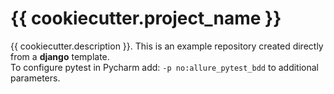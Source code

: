 # {{ cookiecutter.project_name }}
{{ cookiecutter.description }}.
This is an example repository created directly from a **django** template.  
To configure pytest in Pycharm add: ```-p no:allure_pytest_bdd``` to additional parameters.